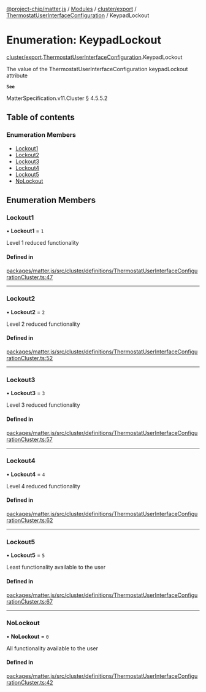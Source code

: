 [@project-chip/matter.js](../README.md) / [Modules](../modules.md) / [cluster/export](../modules/cluster_export.md) / [ThermostatUserInterfaceConfiguration](../modules/cluster_export.ThermostatUserInterfaceConfiguration.md) / KeypadLockout

# Enumeration: KeypadLockout

[cluster/export](../modules/cluster_export.md).[ThermostatUserInterfaceConfiguration](../modules/cluster_export.ThermostatUserInterfaceConfiguration.md).KeypadLockout

The value of the ThermostatUserInterfaceConfiguration keypadLockout attribute

**`See`**

MatterSpecification.v11.Cluster § 4.5.5.2

## Table of contents

### Enumeration Members

- [Lockout1](cluster_export.ThermostatUserInterfaceConfiguration.KeypadLockout.md#lockout1)
- [Lockout2](cluster_export.ThermostatUserInterfaceConfiguration.KeypadLockout.md#lockout2)
- [Lockout3](cluster_export.ThermostatUserInterfaceConfiguration.KeypadLockout.md#lockout3)
- [Lockout4](cluster_export.ThermostatUserInterfaceConfiguration.KeypadLockout.md#lockout4)
- [Lockout5](cluster_export.ThermostatUserInterfaceConfiguration.KeypadLockout.md#lockout5)
- [NoLockout](cluster_export.ThermostatUserInterfaceConfiguration.KeypadLockout.md#nolockout)

## Enumeration Members

### Lockout1

• **Lockout1** = ``1``

Level 1 reduced functionality

#### Defined in

[packages/matter.js/src/cluster/definitions/ThermostatUserInterfaceConfigurationCluster.ts:47](https://github.com/project-chip/matter.js/blob/558e12c94a201592c28c7bc0743705360b3e5ca6/packages/matter.js/src/cluster/definitions/ThermostatUserInterfaceConfigurationCluster.ts#L47)

___

### Lockout2

• **Lockout2** = ``2``

Level 2 reduced functionality

#### Defined in

[packages/matter.js/src/cluster/definitions/ThermostatUserInterfaceConfigurationCluster.ts:52](https://github.com/project-chip/matter.js/blob/558e12c94a201592c28c7bc0743705360b3e5ca6/packages/matter.js/src/cluster/definitions/ThermostatUserInterfaceConfigurationCluster.ts#L52)

___

### Lockout3

• **Lockout3** = ``3``

Level 3 reduced functionality

#### Defined in

[packages/matter.js/src/cluster/definitions/ThermostatUserInterfaceConfigurationCluster.ts:57](https://github.com/project-chip/matter.js/blob/558e12c94a201592c28c7bc0743705360b3e5ca6/packages/matter.js/src/cluster/definitions/ThermostatUserInterfaceConfigurationCluster.ts#L57)

___

### Lockout4

• **Lockout4** = ``4``

Level 4 reduced functionality

#### Defined in

[packages/matter.js/src/cluster/definitions/ThermostatUserInterfaceConfigurationCluster.ts:62](https://github.com/project-chip/matter.js/blob/558e12c94a201592c28c7bc0743705360b3e5ca6/packages/matter.js/src/cluster/definitions/ThermostatUserInterfaceConfigurationCluster.ts#L62)

___

### Lockout5

• **Lockout5** = ``5``

Least functionality available to the user

#### Defined in

[packages/matter.js/src/cluster/definitions/ThermostatUserInterfaceConfigurationCluster.ts:67](https://github.com/project-chip/matter.js/blob/558e12c94a201592c28c7bc0743705360b3e5ca6/packages/matter.js/src/cluster/definitions/ThermostatUserInterfaceConfigurationCluster.ts#L67)

___

### NoLockout

• **NoLockout** = ``0``

All functionality available to the user

#### Defined in

[packages/matter.js/src/cluster/definitions/ThermostatUserInterfaceConfigurationCluster.ts:42](https://github.com/project-chip/matter.js/blob/558e12c94a201592c28c7bc0743705360b3e5ca6/packages/matter.js/src/cluster/definitions/ThermostatUserInterfaceConfigurationCluster.ts#L42)
